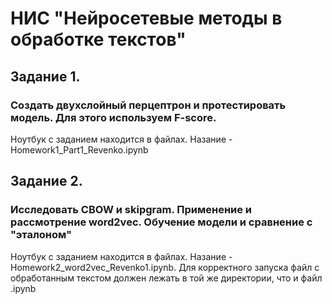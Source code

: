 # НИС "Нейросетевые методы в обработке текстов"

## Задание 1. 
### Создать двухслойный перцептрон и протестировать модель. Для этого используем F-score. 
Ноутбук с заданием находится в файлах. Назание - Homework1_Part1_Revenko.ipynb

## Задание 2. 
### Исследовать CBOW и skipgram. Применение и рассмотрение word2vec. Обучение модели и сравнение с "эталоном"
Ноутбук с заданием находится в файлах. Назание - Homework2_word2vec_Revenko1.ipynb. Для корректного запуска файл с обработанным текстом должен лежать в той же директории, что и файл .ipynb
